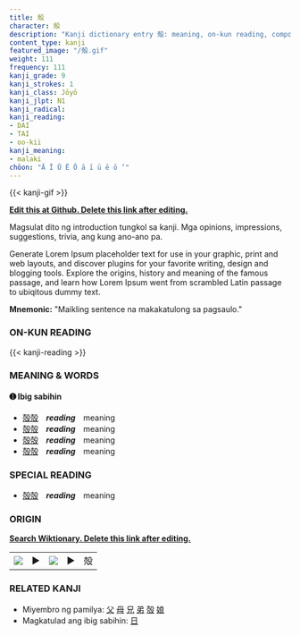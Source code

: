 ```yaml
---
title: 殻
character: 殻
description: "Kanji dictionary entry 殻: meaning, on-kun reading, compounds, origin, related kanji"
content_type: kanji
featured_image: "/殻.gif"
weight: 111
frequency: 111
kanji_grade: 9
kanji_strokes: 1
kanji_class: Jōyō
kanji_jlpt: N1
kanji_radical: 
kanji_reading: 
- DAI
- TAI
- oo-kii
kanji_meaning:
- malaki
chōon: "Ā Ī Ū Ē Ō ā ī ū ē ō ’"
---
```

[//]: # (Don't edit the line below. Kanji animated GIF code is automatically generated.)
{{< kanji-gif >}}

[//]: # (Edit below this line.)

**[Edit this at Github. Delete this link after editing.](https://github.com/tim0g/tim/tree/main/content/kanji/殻/index.md)**

Magsulat dito ng introduction tungkol sa kanji. Mga opinions, impressions, suggestions, trivia, ang kung ano-ano pa.

Generate Lorem Ipsum placeholder text for use in your graphic, print and web layouts, and discover plugins for your favorite writing, design and blogging tools. Explore the origins, history and meaning of the famous passage, and learn how Lorem Ipsum went from scrambled Latin passage to ubiqitous dummy text.
 
**Mnemonic:** "Maikling sentence na makakatulong sa pagsaulo."

### ON-KUN READING

[//]: # (Don't edit the line below. ON-KUN READING code is automatically generated.)
{{< kanji-reading >}}

### MEANING & WORDS

#### ➊ **Ibig sabihin**
  - [殻](../殻)[殻](../殻)　***reading***　meaning
  - [殻](../殻)[殻](../殻)　***reading***　meaning
  - [殻](../殻)[殻](../殻)　***reading***　meaning
  - [殻](../殻)[殻](../殻)　***reading***　meaning

### SPECIAL READING
  - [殻](../殻)[殻](../殻)　***reading***　meaning

### ORIGIN

**[Search Wiktionary. Delete this link after editing.](https://wiktionary.org/wiki/殻)**
<table class="kanji-table"><tr><td>
<img src="60px-殻-bronze.svg.png">
</td><td>▶</td><td>
<img src="60px-殻-oracle.svg.png">
</td><td>▶</td>
<td class="kanji-origin">殻</td>
</tr></table>

### RELATED KANJI
- Miyembro ng pamilya: [父](../父) [母](../母) [兄](../兄) [弟](../弟) [殻](../殻) [娘](../娘)
- Magkatulad ang ibig sabihin: [日](../日)
